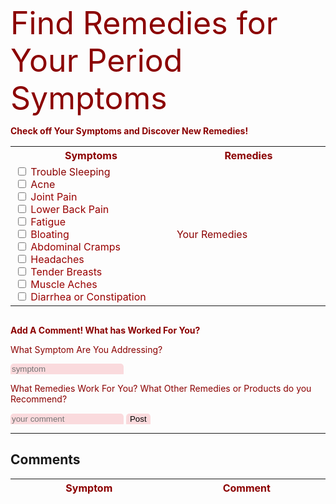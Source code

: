 <style>
/* remedies */
.column {
  float: left;
  width: 100%;
  padding: 10px;
  height: 300px; 
}

.row:after {
  content: "";
  display: table;
  clear: both;
}
/* comment box */
#comment-box, #symptoms, #post {
    border: none;
    border-radius: 5px 5px 0 0;
    background-color: #fadadd  
}
/* delete */
#x {
  border: none;
  border-radius: 5px 5px 0 0;
  background-color: white  
}
/* remedies */
#rem {
  border: none;
  border-radius: 5px 5px 0 0;
  background-color: #fadadd  
}
/* font color */
body {
  color: darkred;
}
input {
  color: darkred;
}  
/* products */
.card {
  box-shadow: 0 4px 8px 0 rgba(0,0,0,0.2);
  transition: 0.3s;
  border-radius: 5px;
}
img {
  border-radius: 5px 5px 0 0;
}
#comment_section {
  border:1px solid darkred;
  border-radius: 5px 5px 0 0;
  background-color: #fadadd  
}
p1 {
  font-size: 50px;
}
</style>
<body>
<p1>Find Remedies for Your Period Symptoms</p1>
<p><b>Check off Your Symptoms and Discover New Remedies!</b></p>
<div>
  <table>
    <tr>
      <th style="width:500px">Symptoms</th>
      <th style="width:500px">Remedies</th>
    </tr>
    <tr>
      <td>
        <input type="checkbox" id = "chk1" onchange="fDisplay()"> Trouble Sleeping
        <br>
        <input type="checkbox" id = "chk2" name="symptoms" onclick="fDisplay()" style="color: white"> Acne
        <br>
        <input type="checkbox" id = "chk3" name="symptoms" onclick="fDisplay()" style="color: white"><font color="#990000"> Joint Pain</font>
        <br>
        <input type="checkbox" id = "chk4" name="symptoms" onclick="fDisplay()" style="color: white"><font color="#990000"> Lower Back Pain</font> 
        <br>
        <input type="checkbox" id = "chk5" name="symptoms" onclick="fDisplay()" style="color: white"><font color="#990000"> Fatigue</font> 
        <br>
        <input type="checkbox" id = "chk6" name="symptoms" onclick="fDisplay()" style="color: white"><font color="#990000"> Bloating</font> 
        <br>
        <input type="checkbox" id = "chk7" name="symptoms" onclick="fDisplay()" style="color: white"><font color="#990000"> Abdominal Cramps</font> 
        <br>
        <input type="checkbox" id = "chk8" name="symptoms" onclick="fDisplay()" style="color: white"><font color="#990000"> Headaches</font> 
        <br>
        <input type="checkbox" id = "chk9" name="symptoms" onclick="fDisplay()" style="color: white"><font color="#990000"> Tender Breasts</font> 
        <br>
        <input type="checkbox" id = "chk10" name="symptoms" onclick="fDisplay()" style="color: white"><font color="#990000"> Muscle Aches</font> 
        <br>
        <input type="checkbox" id = "chk11" name="symptoms" onclick="fDisplay()" style="color: white"><font color="#990000"> Diarrhea or Constipation</font> 
      </td>
      <td>
        <div id="remedies">Your Remedies</div>
      </td>
    </tr>
  </table>
</div>

<div class="row">
  <div class="column" id="rm1" hidden>
    <h2><a>Trouble Sleeping</a></h2>
      <ul>
        <li>heating pad</li>
        <li>hot tea/water</li>
        <li>maintain a healthy and balanced diet</li>
        <li>cut down on alcohol and caffeine</li>
      </ul>
  </div>
</div>

<div class="row">
  <div class="column" id="rm2" hidden>
    <h2><a>Acne</a></h2>
      <ul>
        <li>don't touch your face</li>
        <li>salicylic acid</li>
        <li>birth control(consult a doctor)</li>
        <li>drink a sufficient amount of water</li>
      </ul>
      <p>acne is normal, so don't feel too bad about having it:)</p>
  </div>
</div>

<div class="row">
  <div class="column" id="rm3" hidden>
    <h2><a>Joint Pain</a></h2>
      <p>Make sure you are not deficient in:</p>
      <ul>
        <li>Vitamin D</li>
        <li>Magnesium</li>
      </ul>
      <p>but, if immediate relief is needed, magnesium gel or pain medication could help as well.</p>
  </div>
</div>

<div class="row">
  <div class="column" id="rm4" hidden>
    <h2><a>Lower Back pain</a></h2>
      <ul>
        <li>heating pad</li>
        <li>hot shower or bath</li>
        <li>mild exercise/ stretching</li>
        <li>massage</li>
      </ul>
  </div>
</div>

<div class="row">
  <div class="column" id="rm5" hidden>
    <h2><a>Fatigue</a></h2>
      <ul>
        <li>increase iron in your diet</li>
        <li>drink more water</li>
        <li>make sure you're getting a good night of sleep</li>
      </ul>
  </div>
</div>

<div class="row">
  <div class="column" id="rm6" hidden>
    <h2><a>Bloating</a></h2>
      <ul>
        <li>eat more whole foods</li>
        <li>exercise regularly</li>
        <li>birth control (consult a doctor)</li>
      </ul>
  </div>
</div>

<div class="row">
  <div class="column" id="rm7" hidden>
    <h2><a>Abdominal Cramps</a></h2>
      <ul>
        <li>heating pad</li>
        <li>herbal tea</li>
        <li>pain medication</li>
        <li>yoga</li>
        <li>increase magnesium intake</li>
        <li>birth control(consult doctor)</li>
      </ul>
      <p>if severe, go to the doctor to see if it might be:</p>
      <ul>
        <li>endometriosis</li>
        <li>uterine fibrosis</li>
      </ul>
  </div>
</div>

<div class="row">
  <div class="column" id="rm8" hidden>
    <h2><a>Headaches</a></h2>
      <ul>
        <li>pain medication</li>
        <li>ice on forehead or neck</li>
        <li>acupuncture</li>
        <li>massage</li>
        <li>hot tea or water</li>
        <li>magnesium</li>
      </ul>
  </div>
</div>

<div class="row">
  <div class="column" id="rm9" hidden>
    <h2><a>Tender Breasts</a></h2>
      <ul>
        <li>apply warm or cold compress</li>
        <li>wear a comfortable bra</li>
        <li>limit caffeine intake</li>
      </ul>
      <br>
      <p>if severe, go to doctor to check if everything is ok</p>
  </div>
</div>

<div class="row">
  <div class="column" id="rm10" hidden>
    <h2><a>Muscle Aches</a></h2>
      <ul>
        <li>exercise</li>
        <li>have a balanced diet</li>
        <li>get a good amount of sleep</li>
      </ul>
  </div>
</div>

<div class="row">
  <div class="column" id="rm11" hidden>
    <h2><a>Diarrhea or Constipation</a></h2>
      <ul>
        <li>have a fiber dense diet</li>
        <li>drink water</li>
        <li>avoid sugar and caffeine</li>
      </ul>
  </div>
</div>
<!-- comment section -->
<p><b>Add A Comment! What has Worked For You?</b></p>
<p>What Symptom Are You Addressing?</p>
<input type="text" id="symptoms" placeholder="symptom">
<p>What Remedies Work For You? What Other Remedies or Products do you Recommend?</p>
<input type="text" id="comment-box" placeholder="your comment">
<!-- this button calls the addData function which adds the comment to the database and saves is-->
<button id="post" onclick="addData()">Post</button>
<form>
<!-- table of comments -->
<hr>
<h2><a id="divTable">Comments</a></h2>
<div id="divTable">
<table id="comment_table">
  <thead>
  <tr>
    <th style="width: 500px;">Symptom</th>
    <th style="width: 500px;">Comment</th>
  </tr>
  </thead>
  <tbody id="comment">
  </tbody>
</table>
</div>
<script>
// when this function is called, it will display the remedies to the symptoms that have been checked
  function fDisplay(count = 11){
    document.getElementById("remedies").innerHTML="";
    for (var i = 1; i <= count; i++) {
      if (document.getElementById("chk"+ i).checked==true){
        document.getElementById("remedies").innerHTML += document.getElementById("rm"+ i).innerHTML;
      }
    }
  }
// prepare HTML result container for new output
  const resultContainer = document.getElementById("comment");
  const url = "https://flowhealth.duckdns.org/api/symptom/"
  const create_fetch = url + '/create';
  const read_fetch = url + '/';
  // Load users on page entry
  read_users();
  // Display User Table, data is fetched from Backend Database
  function read_users() {
    // prepare fetch options
    const read_options = {
      method: 'GET', // *GET, POST, PUT, DELETE, etc.
      mode: 'cors', // no-cors, *cors, same-origin
      cache: 'default', // *default, no-cache, reload, force-cache, only-if-cached
      credentials: 'omit', // include, *same-origin, omit
      headers: {
        'Content-Type': 'application/json'
      }
    }
    // fetch the data from API
    fetch(read_fetch, read_options)
      // response is a RESTful "promise" on any successful fetch
      .then(response => {
        // check for response errors
        if (response.status !== 200) {
            const errorMsg = 'Database read error: ' + response.status;
            console.log(errorMsg);
            const tr = document.createElement("tr");
            const td = document.createElement("td");
            td.innerHTML = errorMsg;
            tr.appendChild(td);
            resultContainer.appendChild(tr);
            return;
        }        
        // valid response will have json data
        response.json().then(data => {          
            console.log(data);
            for (let row in data) {
              console.log(data[row]);
              add_row(data[row]);
            }
        })
    })
    // catch fetch errors (ie ACCESS to server blocked)
    .catch(err => {
      console.error(err);
      const tr = document.createElement("tr");
      const td = document.createElement("td");
      td.innerHTML = err;
      tr.appendChild(td);
      resultContainer.appendChild(tr);
    });
  }
  function create_user(sym,com){
    //Validate Password (must be 2+ characters in len)
    const body = {
        symptom: sym,
        comment: com,
    };
    const requestOptions = {
        method: 'POST',
        body: JSON.stringify(body),
        headers: {
            "content-type": "application/json",
            'Authorization': 'Bearer my-token',
        },
    };
    // URL for Create API
    // Fetch API call to the database to create a new user
    fetch(create_fetch, requestOptions)
      .then(response => {
        // trap error response from Web API
        if (response.status !== 200) {
          const errorMsg = 'Database create error: ' + response.status;
          console.log(errorMsg);
          const tr = document.createElement("tr");
          const td = document.createElement("td");
          td.innerHTML = errorMsg;
          tr.appendChild(td);
          resultContainer.appendChild(tr);
          return;
        }
        // response contains valid result
        response.json().then(data => {
            console.log(data);
        })
    })
  }
  function add_row(data) {
    const tr = document.createElement("tr");
    const symptom = document.createElement("td");
	  const comment = document.createElement("td");
    // getting the data for the table
    symptom.innerHTML = data.symptom; 
    comment.innerHTML = data.comment;
    // adding HTML to table
	tr.appendChild(symptom);
    tr.appendChild(comment);
    resultContainer.appendChild(tr);
  }
//this function adds the comment to the table
  function addData(){
    if(document.getElementById("symptoms").value&&document.getElementById("comment-box").value){
      myObj = { "symptom":document.getElementById("symptoms").value, "comment":document.getElementById("comment-box").value};
      add_row(myObj);
    }
  }
</script>

